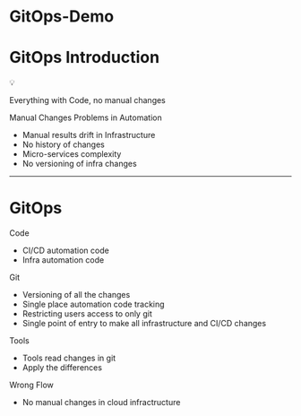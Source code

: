 # GitOps-Demo

# GitOps Introduction

<aside>
💡

Everything with Code, no manual changes

</aside>

Manual Changes Problems in Automation

- Manual results drift in Infrastructure
- No history of changes
- Micro-services complexity
- No versioning of infra changes

---

# GitOps

Code

- CI/CD automation code
- Infra automation code

Git

- Versioning of all the changes
- Single place automation code tracking
- Restricting users access to only git
- Single point of entry to make all infrastructure and CI/CD changes

Tools

- Tools read changes in git
- Apply the differences

Wrong Flow

- No manual changes in cloud infractructure
